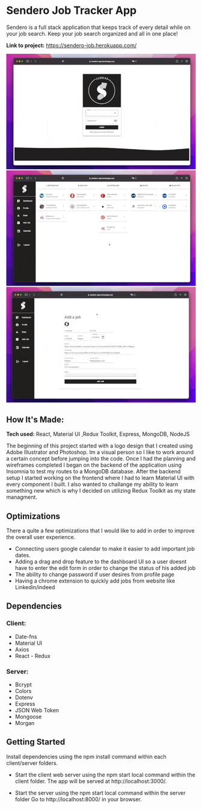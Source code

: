 # Sendero Job Tracker App
Sendero is a full stack application that keeps track of every detail while on your job search. Keep your job search organized and all in one place!

**Link to project:** https://sendero-job.herokuapp.com/

![Login screen](./docs/login.gif)
![Dashboard](./docs/dashboard.gif)
![Add Job](./docs/add_job.gif)

## How It's Made:

**Tech used:** React, Material UI ,Redux Toolkit, Express, MongoDB, NodeJS

The beginning of this project started with a logo design that I created using Adobe Illustrator and Photoshop. Im a visual person so I like to work around a certain concept before jumping into the code. Once I had the planning and wireframes completed I began on the backend of the application using Insomnia to test my routes to a MongoDB database. After the backend setup I started working on the frontend where I had to learn Material UI with every component I built. I also wanted to challange my ability to learn something new which is why I decided on utilizing Redux Toolkit as my state managment.

## Optimizations

There a quite a few optimizations that I would like to add in order to improve the overall user experience. 
  - Connecting users google calendar to make it easier to add important job dates.
  - Adding a drag and drop feature to the dashboard UI so a user doesnt have to enter the edit form in order to change the status of his added job
  - The ability to change password if user desires from profile page
  - Having a chrome extension to quickly add jobs from website like Linkedin/indeed

## Dependencies
### Client:
- Date-fns
- Material UI
- Axios
- React - Redux

### Server:
- Bcrypt
- Colors
- Dotenv
- Express
- JSON Web Token
- Mongoose
- Morgan

## Getting Started
Install dependencies using the npm install command within each client/server folders.

- Start the client web server using the npm start local command within the client folder. The app will be served at http://localhost:3000/.

- Start the server using the npm start local command within the server folder Go to http://localhost:8000/ in your browser.



